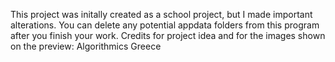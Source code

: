 This project was initally created as a school project, but I made important alterations. You can delete any potential appdata folders from this program after you finish your work. Credits for project idea and for the images shown on the preview: Algorithmics Greece